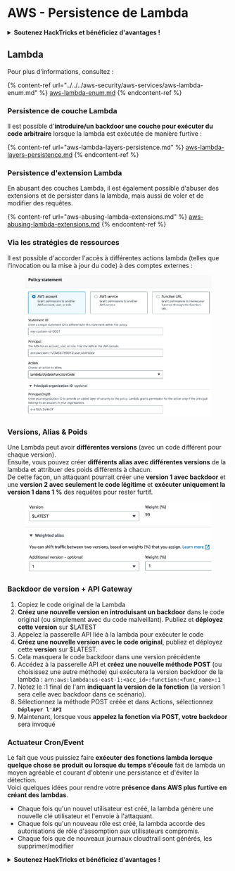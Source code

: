# AWS - Persistence de Lambda

<details>

<summary><strong>Soutenez HackTricks et bénéficiez d'avantages !</strong></summary>

* Si vous souhaitez voir votre **entreprise annoncée dans HackTricks** ou si vous souhaitez accéder à la **dernière version de PEASS ou télécharger HackTricks en PDF**, consultez les [**PLANS D'ABONNEMENT**](https://github.com/sponsors/carlospolop) !
* Obtenez le [**swag officiel PEASS & HackTricks**](https://peass.creator-spring.com)
* Découvrez [**The PEASS Family**](https://opensea.io/collection/the-peass-family), notre collection exclusive de [**NFTs**](https://opensea.io/collection/the-peass-family)
* **Rejoignez le** 💬 [**groupe Discord**](https://discord.gg/hRep4RUj7f) ou le [**groupe Telegram**](https://t.me/peass) ou **suivez** moi sur **Twitter** 🐦 [**@carlospolopm**](https://twitter.com/carlospolopm)**.**
* **Partagez vos astuces de piratage en soumettant des PR aux** référentiels [**HackTricks**](https://github.com/carlospolop/hacktricks) et [**HackTricks Cloud**](https://github.com/carlospolop/hacktricks-cloud) github.

</details>

## Lambda

Pour plus d'informations, consultez :

{% content-ref url="../../../aws-security/aws-services/aws-lambda-enum.md" %}
[aws-lambda-enum.md](../../../aws-security/aws-services/aws-lambda-enum.md)
{% endcontent-ref %}

### Persistence de couche Lambda

Il est possible d'**introduire/un backdoor une couche pour exécuter du code arbitraire** lorsque la lambda est exécutée de manière furtive :

{% content-ref url="aws-lambda-layers-persistence.md" %}
[aws-lambda-layers-persistence.md](aws-lambda-layers-persistence.md)
{% endcontent-ref %}

### Persistence d'extension Lambda

En abusant des couches Lambda, il est également possible d'abuser des extensions et de persister dans la lambda, mais aussi de voler et de modifier des requêtes.

{% content-ref url="aws-abusing-lambda-extensions.md" %}
[aws-abusing-lambda-extensions.md](aws-abusing-lambda-extensions.md)
{% endcontent-ref %}

### Via les stratégies de ressources

Il est possible d'accorder l'accès à différentes actions lambda (telles que l'invocation ou la mise à jour du code) à des comptes externes :

<figure><img src="../../../../.gitbook/assets/image (2) (1) (2).png" alt=""><figcaption></figcaption></figure>

### Versions, Alias & Poids

Une Lambda peut avoir **différentes versions** (avec un code différent pour chaque version).\
Ensuite, vous pouvez créer **différents alias avec différentes versions** de la lambda et attribuer des poids différents à chacun.\
De cette façon, un attaquant pourrait créer une **version 1 avec backdoor** et une **version 2 avec seulement le code légitime** et **exécuter uniquement la version 1 dans 1 %** des requêtes pour rester furtif.

<figure><img src="../../../../.gitbook/assets/image (2) (2).png" alt=""><figcaption></figcaption></figure>

### Backdoor de version + API Gateway

1. Copiez le code original de la Lambda
2. **Créez une nouvelle version en introduisant un backdoor** dans le code original (ou simplement avec du code malveillant). Publiez et **déployez cette version** sur $LATEST
1. Appelez la passerelle API liée à la lambda pour exécuter le code
3. **Créez une nouvelle version avec le code original**, publiez et déployez cette **version** sur $LATEST.
1. Cela masquera le code backdoor dans une version précédente
4. Accédez à la passerelle API et **créez une nouvelle méthode POST** (ou choisissez une autre méthode) qui exécutera la version backdoor de la lambda : `arn:aws:lambda:us-east-1:<acc_id>:function:<func_name>:1`
1. Notez le :1 final de l'arn **indiquant la version de la fonction** (la version 1 sera celle avec backdoor dans ce scénario).
5. Sélectionnez la méthode POST créée et dans Actions, sélectionnez **`Déployer l'API`**
6. Maintenant, lorsque vous **appelez la fonction via POST, votre backdoor** sera invoqué

### Actuateur Cron/Event

Le fait que vous puissiez faire **exécuter des fonctions lambda lorsque quelque chose se produit ou lorsque du temps s'écoule** fait de lambda un moyen agréable et courant d'obtenir une persistance et d'éviter la détection.\
Voici quelques idées pour rendre votre **présence dans AWS plus furtive en créant des lambdas**.

* Chaque fois qu'un nouvel utilisateur est créé, la lambda génère une nouvelle clé utilisateur et l'envoie à l'attaquant.
* Chaque fois qu'un nouveau rôle est créé, la lambda accorde des autorisations de rôle d'assomption aux utilisateurs compromis.
* Chaque fois que de nouveaux journaux cloudtrail sont générés, les supprimer/modifier

<details>

<summary><strong>Soutenez HackTricks et bénéficiez d'avantages !</strong></summary>

* Si vous souhaitez voir votre **entreprise annoncée dans HackTricks** ou si vous souhaitez accéder à la **dernière version de PEASS ou télécharger HackTricks en PDF**, consultez les [**PLANS D'ABONNEMENT**](https://github.com/sponsors/carlospolop) !
* Obtenez le [**swag officiel PEASS & HackTricks**](https://peass.creator-spring.com)
* Découvrez [**The PEASS Family**](https://opensea.io/collection/the-peass-family), notre collection exclusive de [**NFTs**](https://opensea.io/collection/the-peass-family)
* **Rejoignez le** 💬 [**groupe Discord**](https://discord.gg/hRep4RUj7f) ou le [**groupe Telegram**](https://t.me/peass) ou **suivez** moi sur **Twitter** 🐦 [**@carlospolopm**](https://twitter.com/carlospolopm)**.**
* **Partagez vos astuces de piratage en soumettant des PR aux** référentiels [**HackTricks**](https://github.com/carlospolop/hacktricks) et [**HackTricks Cloud**](https://github.com/carlospolop/hacktricks-cloud) github.

</details>
